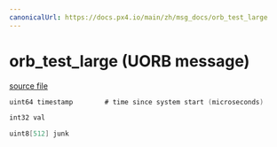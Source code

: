 ```yaml
---
canonicalUrl: https://docs.px4.io/main/zh/msg_docs/orb_test_large
---
```


# orb_test_large (UORB message)



[source file](https://github.com/PX4/PX4-Autopilot/blob/release/1.13/msg/orb_test_large.msg)

```c
uint64 timestamp        # time since system start (microseconds)

int32 val

uint8[512] junk

```
